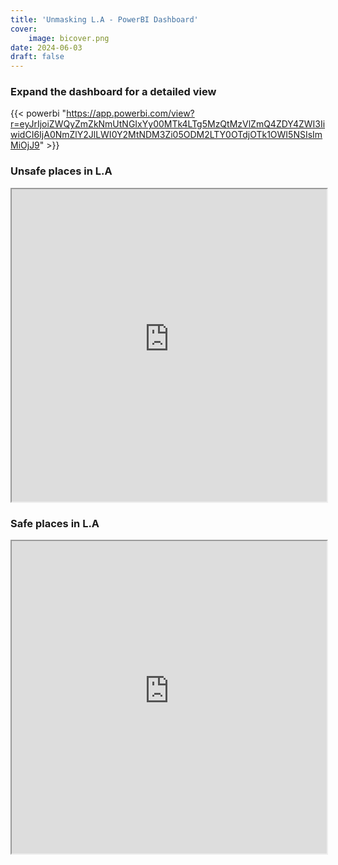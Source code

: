 ```yaml
---
title: 'Unmasking L.A - PowerBI Dashboard'
cover:
    image: bicover.png
date: 2024-06-03
draft: false
---
```


<!-- <iframe src="https://app.powerbi.com/view?r=eyJrIjoiZWQyZmZkNmUtNGIxYy00MTk4LTg5MzQtMzVlZmQ4ZDY4ZWI3IiwidCI6IjA0NmZlY2JlLWI0Y2MtNDM3Zi05ODM2LTY0OTdjOTk1OWI5NSIsImMiOjJ9"></iframe> -->

### Expand the dashboard for a detailed view

{{< powerbi "https://app.powerbi.com/view?r=eyJrIjoiZWQyZmZkNmUtNGIxYy00MTk4LTg5MzQtMzVlZmQ4ZDY4ZWI3IiwidCI6IjA0NmZlY2JlLWI0Y2MtNDM3Zi05ODM2LTY0OTdjOTk1OWI5NSIsImMiOjJ9" >}}

### Unsafe places in L.A

<iframe width="100%" height="500" name="iframe" src="https://hugoportfolio.s3.amazonaws.com/mapppu.html"></iframe>

### Safe places in L.A

<iframe width="100%" height="500" name="iframe" src="https://hugoportfolio.s3.amazonaws.com/safeplaces.html"></iframe>

